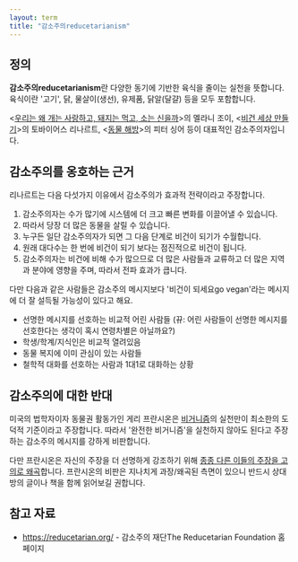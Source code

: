 ```yaml
---
layout: term
title: "감소주의reducetarianism"
---
```

## 정의

**감소주의reducetarianism**란 다양한 동기에 기반한 육식을 줄이는 실천을 뜻합니다. 육식이란 '고기', 닭, 물살이(생선), 유제품, 닭알(달걀) 등을 모두 포함합니다.

\<[우리는 왜 개는 사랑하고, 돼지는 먹고, 소는 신을까](/2020/02/22/why-we-love-dogs.html)\>의 멜라니 조이, \<[비건 세상 만들기](/2019/08/11/how-to-create-a-vegan-world.html)\>의 토바이어스 리나르트, \<[동물 해방](/2019/07/28/animal-liberation.html)\>의 피터 싱어 등이 대표적인 감소주의자입니다.

## 감소주의를 옹호하는 근거

리나르트는 다음 다섯가지 이유에서 감소주의가 효과적 전략이라고 주장합니다.

1. 감소주의자는 수가 많기에 시스템에 더 크고 빠른 변화를 이끌어낼 수 있습니다.
2. 따라서 당장 더 많은 동물을 살릴 수 있습니다.
3. 누구든 일단 감소주의자가 되면 그 다음 단계로 비건이 되기가 수월합니다.
4. 원래 대다수는 한 번에 비건이 되기 보다는 점진적으로 비건이 됩니다.
5. 감소주의자는 비건에 비해 수가 많으므로 더 많은 사람들과 교류하고 더 많은 지역과 분야에 영향을 주며, 따라서 전파 효과가 큽니다.

다만 다음과 같은 사람들은 감소주의 메시지보다 '비건이 되세요go vegan'라는 메시지에 더 잘 설득될 가능성이 있다고 해요.

* 선명한 메시지를 선호하는 비교적 어린 사람들 (뀨: 어린 사람들이 선명한 메시지를 선호한다는 생각이 혹시 연령차별은 아닐까요?)
* 학생/학계/지식인은 비교적 열려있음
* 동물 복지에 이미 관심이 있는 사람들
* 철학적 대화를 선호하는 사람과 1대1로 대화하는 상황

## 감소주의에 대한 반대

미국의 법학자이자 동물권 활동가인 게리 프란시온은 [비거니즘](/terms/veganism.html)의 실천만이 최소한의 도덕적 기준이라고 주장합니다. 따라서 '완전한 비거니즘'을 실천하지 않아도 된다고 주장하는 감소주의 메시지를 강하게 비판합니다.

다만 프란시온은 자신의 주장을 더 선명하게 강조하기 위해 [종종 다른 이들의 주장을 고의로 왜곡](/2020/03/03/on-gary-francione.html)합니다. 프란시온의 비판은 지나치게 과장/왜곡된 측면이 있으니 반드시 상대방의 글이나 책을 함께 읽어보길 권합니다.

## 참고 자료

* https://reducetarian.org/ - 감소주의 재단The Reducetarian Foundation 홈페이지
